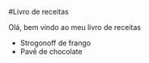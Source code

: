 #Livro de receitas

Olá, bem vindo ao meu livro de receitas

 - Strogonoff de frango
 - Pavê de chocolate
 
